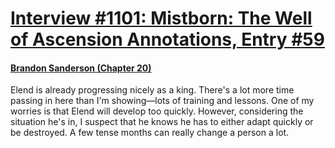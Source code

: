 # [Interview #1101: Mistborn: The Well of Ascension Annotations, Entry #59](https://www.theoryland.com/intvmain.php?i=1101#59)

#### [Brandon Sanderson (Chapter 20)](http://brandonsanderson.com/annotation-mistborn-2-chapter-twenty/)

Elend is already progressing nicely as a king. There's a lot more time passing in here than I'm showing—lots of training and lessons. One of my worries is that Elend will develop too quickly. However, considering the situation he's in, I suspect that he knows he has to either adapt quickly or be destroyed. A few tense months can really change a person a lot.

